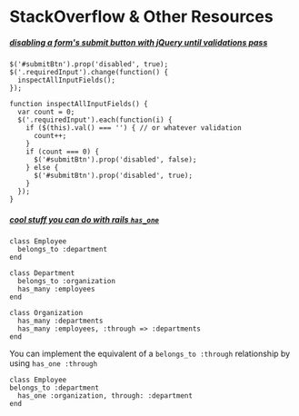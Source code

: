 # StackOverflow & Other Resources

##### [disabling a form's submit button with jQuery until validations pass](http://stackoverflow.com/questions/7755966/how-do-i-use-jquery-to-disable-a-forms-submit-button-until-every-required-field)

```
$('#submitBtn').prop('disabled', true);
$('.requiredInput').change(function() {
  inspectAllInputFields();
});

function inspectAllInputFields() {
  var count = 0;
  $('.requiredInput').each(function(i) {
    if ($(this).val() === '') { // or whatever validation
      count++;
    }
    if (count === 0) {
      $('#submitBtn').prop('disabled', false);
    } else {
      $('#submitBtn').prop('disabled', true);
    }
  });
}
```

##### [cool stuff you can do with rails `has_one`](http://www.rojotek.com/blog/2014/05/16/cool-stuff-you-can-do-with-rails-has_one/)

```
class Employee
  belongs_to :department
end

class Department
  belongs_to :organization
  has_many :employees
end

class Organization
  has_many :departments
  has_many :employees, :through => :departments
end

```

You can implement the equivalent of a `belongs_to :through` relationship by using `has_one :through`

```
class Employee
belongs_to :department
  has_one :organization, through: :department
end
```